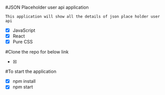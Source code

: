 #JSON Placeholder user api application

`This application will show all the details of json place holder user api`

- [x] JavaScript
- [x] React
- [x] Pure CSS

#Clone the repo for below link

- [x]

#To start the application

- [x] npm install
- [x] npm start
